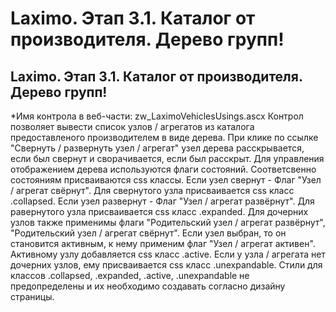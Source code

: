 ﻿---
description: 2.4.7
---
# Laximo. Этап 3.1. Каталог от производителя. Дерево групп!
## Laximo. Этап 3.1. Каталог от производителя. Дерево групп!
*Имя контрола в веб-части: zw_LaximoVehiclesUsings.ascx
Контрол позволяет вывести список узлов / агрегатов из каталога предоставленого производителем в виде дерева.
При клике по ссылке "Свернуть / развернуть узел / агрегат" узел дерева расскрывается, если был свернут и сворачивается, если был расскрыт.
Для управления отображением дерева используются флаги состояний. Соответсвенно состояниям присваиваются css классы. 
Если узел свернут - Флаг "Узел / агрегат свёрнут". Для свернутого узла присваивается css класс .collapsed.
Если узел развернут - Флаг "Узел / агрегат развёрнут". Для равернутого узла присваивается css класс .expanded.
Для дочерних узлов также применимы флаги "Родительский узел / агрегат развёрнут", "Родительский узел / агрегат свёрнут".
Если узел выбран, то он становится активным, к нему применим флаг "Узел / агрегат активен". Активному узлу добавляется css класс .active.
Если у узла / агрегата нет дочерних узлов, ему присваивается css класс .unexpandable.
Стили для классов .collapsed, .expanded, .active, .unexpandable не предопределены и их необходимо создавать согласно дизайну страницы.
